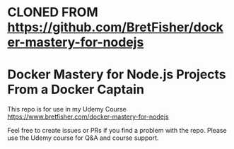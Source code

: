 # CLONED FROM https://github.com/BretFisher/docker-mastery-for-nodejs
# Docker Mastery for Node.js Projects From a Docker Captain

This repo is for use in my Udemy Course https://www.bretfisher.com/docker-mastery-for-nodejs

Feel free to create issues or PRs if you find a problem with the repo. Please use the Udemy course for Q&A and course support.
